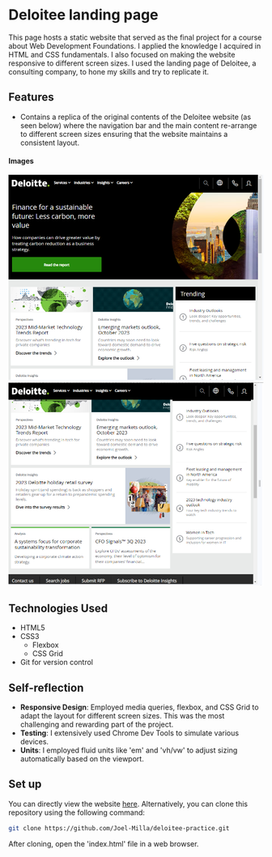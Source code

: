 # Deloitee landing page
This page hosts a static website that served as the final project for a course about Web Development Foundations. I applied the knowledge I acquired in HTML and CSS fundamentals. I also focused on making the website responsive to different screen sizes. I used the landing page of Deloitee, a consulting company, to hone my skills and try to replicate it.

## Features
- Contains a replica of the original contents of the Deloitee website (as seen below) where the navigation bar and the main content re-arrange to different screen sizes ensuring that the website maintains a consistent layout.
#### Images
![First part of website](./Original%20landing%20page/1%20part.png)
![Second part of website](./Original%20landing%20page/2%20part.png)

## Technologies Used
- HTML5
- CSS3
    - Flexbox
    - CSS Grid
- Git for version control

## Self-reflection
- **Responsive Design**: Employed media queries, flexbox, and CSS Grid to adapt the layout for different screen sizes. This was the most challenging and rewarding part of the project.
- **Testing**: I extensively used Chrome Dev Tools to simulate various devices.
- **Units**: I employed fluid units like 'em' and 'vh/vw' to adjust sizing automatically based on the viewport.

## Set up
You can directly view the website [here](https://joel-milla.github.io/deloitee-practice/index.html).
Alternatively, you can clone this repository using the following command:
```bash
git clone https://github.com/Joel-Milla/deloitee-practice.git
```
After cloning, open the 'index.html' file in a web browser.
